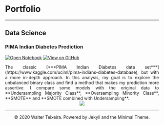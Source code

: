 # Portfolio
---
## Data Science

### PIMA Indian Diabetes Prediction

[![Open Notebook](https://img.shields.io/badge/Jupyter-Open_Notebook-blue?logo=Jupyter)](projects/Pima_Indians_Diabetes.html)
[![View on GitHub](https://img.shields.io/badge/GitHub-View_on_GitHub-blue?logo=GitHub)](https://github.com/waltervt/Data_Science_Projects/blob/master/Pima%20Indians%20Diabetes/Pima_Indians_Diabetes.ipynb)

<div style="text-align: justify">The classic [***PIMA Indian Diabetes data set***](https://www.kaggle.com/uciml/pima-indians-diabetes-database), but with a more in-depth approach. In this analysis, my goal is to explore the unbalanced binary class and find a method that makes my prediction more assertive. I compare some models with the original data to **Undersampling Majority Class**, **Oversampling Minority Class**, **SMOTE** and **SMOTE combined with Undersampling**.</div>

<center><img src="images/pima.png"/></center>

---
<center>© 2020 Walter Teixeira. Powered by Jekyll and the Minimal Theme.</center>
